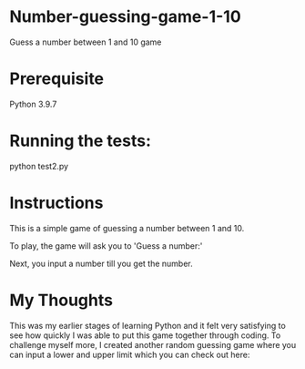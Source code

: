 # Number-guessing-game-1-10
Guess a number between 1 and 10 game

# Prerequisite
Python 3.9.7

# Running the tests:
python test2.py

# Instructions
This is a simple game of guessing a number between 1 and 10. 

To play, the game will ask you to 'Guess a number:'

Next, you input a number till you get the number. 

# My Thoughts
This was my earlier stages of learning Python and it felt very satisfying to see how quickly I was able to put this game together through coding. 
To challenge myself more, I created another random guessing game where you can input a lower and upper limit which you can check out here: 



